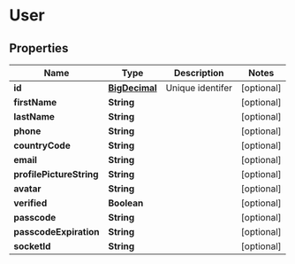 
# User

## Properties
Name | Type | Description | Notes
------------ | ------------- | ------------- | -------------
**id** | [**BigDecimal**](BigDecimal.md) | Unique identifer |  [optional]
**firstName** | **String** |  |  [optional]
**lastName** | **String** |  |  [optional]
**phone** | **String** |  |  [optional]
**countryCode** | **String** |  |  [optional]
**email** | **String** |  |  [optional]
**profilePictureString** | **String** |  |  [optional]
**avatar** | **String** |  |  [optional]
**verified** | **Boolean** |  |  [optional]
**passcode** | **String** |  |  [optional]
**passcodeExpiration** | **String** |  |  [optional]
**socketId** | **String** |  |  [optional]



